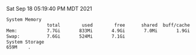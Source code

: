 Sat Sep 18 05:19:40 PM MDT 2021
```bash
System Memory
               total        used        free      shared  buff/cache   available
Mem:           7.7Gi       833Mi       4.9Gi       7.0Mi       1.9Gi       6.5Gi
Swap:          7.6Gi       524Mi       7.1Gi
System Storage
659M	.
```
